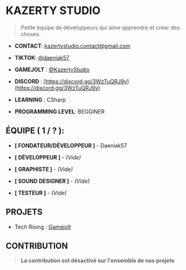 # **KAZERTY STUDIO**

> Petite équipe de développeurs qui aime apprendre et créer des choses.

* **CONTACT**: [kazertystudio.contact@gmail.com](mailto:kazertystudio.contact@gmail.com)

* **TIKTOK**: [@daeniak57](https://tiktok.com/@daeniak57)

* **GAMEJOLT** : [@KazertyStudio](https://gamejolt.com/@KazertyStudio)

* **DISCORD** : [https://discord.gg/3WzTuQRJ9v](https://discord.gg/3WzTuQRJ9v)

  

* **LEARNING** : CSharp

* **PROGRAMMING LEVEL**: BEGGINER

  


## ÉQUIPE ( 1 / ? ):


- **[ FONDATEUR/DÉVELOPPEUR ]** - Daeniak57

- **[ DÉVELOPPEUR ]** - _(Vide)_

- **[ GRAPHISTE ]** - _(Vide)_

- **[ SOUND DESIGNER ]** - _(Vide)_

- **[ TESTEUR ]** - _(Vide)_

  

## PROJETS 


- Tech Rising : [Gamejolt](https://gamejolt.com/games/techrising/625547)

   


## **CONTRIBUTION**

> **La contribution est désactivé sur l'ensemble de nos projets**
